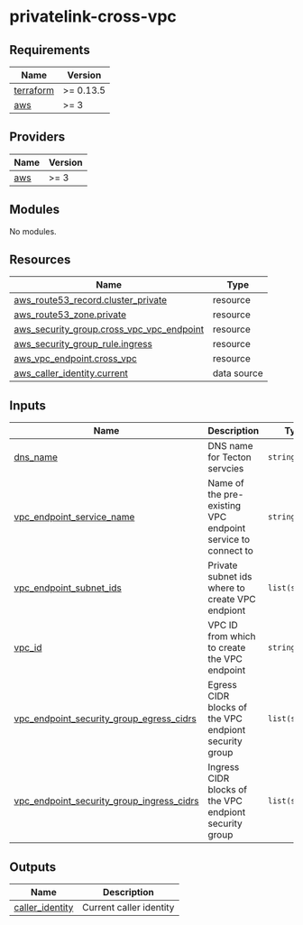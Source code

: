 # privatelink-cross-vpc

<!-- BEGINNING OF PRE-COMMIT-TERRAFORM DOCS HOOK -->
## Requirements

| Name | Version |
|------|---------|
| <a name="requirement_terraform"></a> [terraform](#requirement\_terraform) | >= 0.13.5 |
| <a name="requirement_aws"></a> [aws](#requirement\_aws) | >= 3 |

## Providers

| Name | Version |
|------|---------|
| <a name="provider_aws"></a> [aws](#provider\_aws) | >= 3 |

## Modules

No modules.

## Resources

| Name | Type |
|------|------|
| [aws_route53_record.cluster_private](https://registry.terraform.io/providers/hashicorp/aws/latest/docs/resources/route53_record) | resource |
| [aws_route53_zone.private](https://registry.terraform.io/providers/hashicorp/aws/latest/docs/resources/route53_zone) | resource |
| [aws_security_group.cross_vpc_vpc_endpoint](https://registry.terraform.io/providers/hashicorp/aws/latest/docs/resources/security_group) | resource |
| [aws_security_group_rule.ingress](https://registry.terraform.io/providers/hashicorp/aws/latest/docs/resources/security_group_rule) | resource |
| [aws_vpc_endpoint.cross_vpc](https://registry.terraform.io/providers/hashicorp/aws/latest/docs/resources/vpc_endpoint) | resource |
| [aws_caller_identity.current](https://registry.terraform.io/providers/hashicorp/aws/latest/docs/data-sources/caller_identity) | data source |

## Inputs

| Name | Description | Type | Default | Required |
|------|-------------|------|---------|:--------:|
| <a name="input_dns_name"></a> [dns\_name](#input\_dns\_name) | DNS name for Tecton servcies | `string` | n/a | yes |
| <a name="input_vpc_endpoint_service_name"></a> [vpc\_endpoint\_service\_name](#input\_vpc\_endpoint\_service\_name) | Name of the pre-existing VPC endpoint service to connect to | `string` | n/a | yes |
| <a name="input_vpc_endpoint_subnet_ids"></a> [vpc\_endpoint\_subnet\_ids](#input\_vpc\_endpoint\_subnet\_ids) | Private subnet ids where to create VPC endpiont | `list(string)` | n/a | yes |
| <a name="input_vpc_id"></a> [vpc\_id](#input\_vpc\_id) | VPC ID from which to create the VPC endpoint | `string` | n/a | yes |
| <a name="input_vpc_endpoint_security_group_egress_cidrs"></a> [vpc\_endpoint\_security\_group\_egress\_cidrs](#input\_vpc\_endpoint\_security\_group\_egress\_cidrs) | Egress CIDR blocks of the VPC endpiont security group | `list(string)` | <pre>[<br>  "0.0.0.0/0"<br>]</pre> | no |
| <a name="input_vpc_endpoint_security_group_ingress_cidrs"></a> [vpc\_endpoint\_security\_group\_ingress\_cidrs](#input\_vpc\_endpoint\_security\_group\_ingress\_cidrs) | Ingress CIDR blocks of the VPC endpiont security group | `list(string)` | <pre>[<br>  "0.0.0.0/0"<br>]</pre> | no |

## Outputs

| Name | Description |
|------|-------------|
| <a name="output_caller_identity"></a> [caller\_identity](#output\_caller\_identity) | Current caller identity |
<!-- END OF PRE-COMMIT-TERRAFORM DOCS HOOK -->

